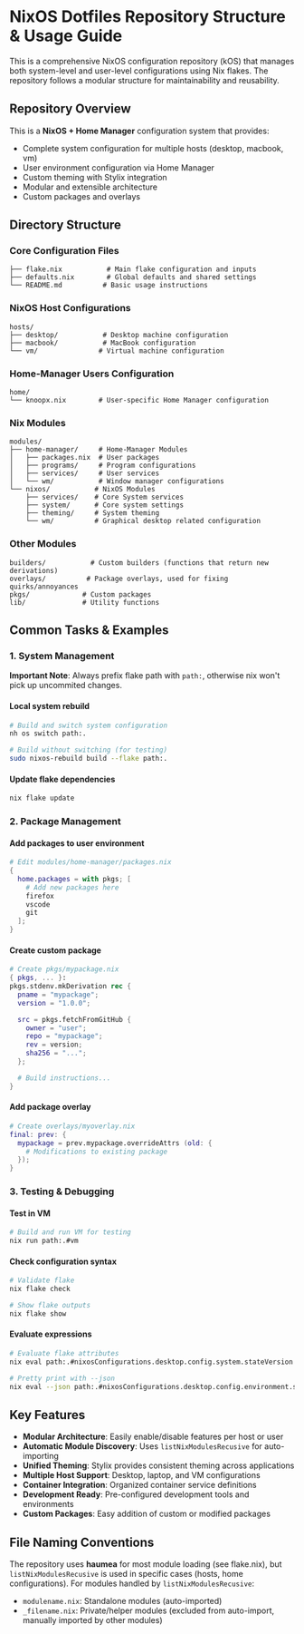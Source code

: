 # NixOS Dotfiles Repository Structure & Usage Guide

This is a comprehensive NixOS configuration repository (kOS) that manages both system-level and user-level configurations using Nix flakes. The repository follows a modular structure for maintainability and reusability.

## Repository Overview

This is a **NixOS + Home Manager** configuration system that provides:
- Complete system configuration for multiple hosts (desktop, macbook, vm)
- User environment configuration via Home Manager
- Custom theming with Stylix integration
- Modular and extensible architecture
- Custom packages and overlays

## Directory Structure

### Core Configuration Files
```
├── flake.nix           # Main flake configuration and inputs
├── defaults.nix        # Global defaults and shared settings
└── README.md          # Basic usage instructions
```

### NixOS Host Configurations
```
hosts/
├── desktop/           # Desktop machine configuration
├── macbook/           # MacBook configuration
└── vm/               # Virtual machine configuration
```

### Home-Manager Users Configuration
```
home/
└── knoopx.nix        # User-specific Home Manager configuration
```

### Nix Modules
```
modules/
├── home-manager/     # Home-Manager Modules
│   ├── packages.nix  # User packages
│   ├── programs/     # Program configurations
│   ├── services/     # User services
│   └── wm/           # Window manager configurations
└── nixos/           # NixOS Modules
    ├── services/    # Core System services
    ├── system/      # Core system settings
    ├── theming/     # System theming
    └── wm/          # Graphical desktop related configuration
```

### Other Modules
```
builders/           # Custom builders (functions that return new derivations)
overlays/          # Package overlays, used for fixing quirks/annoyances
pkgs/             # Custom packages
lib/              # Utility functions
```

## Common Tasks & Examples

### 1. System Management

**Important Note**: Always prefix flake path with `path:`, otherwise nix won't pick up uncommited changes.

#### Local system rebuild
```bash
# Build and switch system configuration
nh os switch path:.

# Build without switching (for testing)
sudo nixos-rebuild build --flake path:.
```

#### Update flake dependencies
```bash
nix flake update
```

### 2. Package Management

#### Add packages to user environment
```nix
# Edit modules/home-manager/packages.nix
{
  home.packages = with pkgs; [
    # Add new packages here
    firefox
    vscode
    git
  ];
}
```

#### Create custom package
```nix
# Create pkgs/mypackage.nix
{ pkgs, ... }:
pkgs.stdenv.mkDerivation rec {
  pname = "mypackage";
  version = "1.0.0";

  src = pkgs.fetchFromGitHub {
    owner = "user";
    repo = "mypackage";
    rev = version;
    sha256 = "...";
  };

  # Build instructions...
}
```

#### Add package overlay
```nix
# Create overlays/myoverlay.nix
final: prev: {
  mypackage = prev.mypackage.overrideAttrs (old: {
    # Modifications to existing package
  });
}
```

### 3. Testing & Debugging

#### Test in VM
```bash
# Build and run VM for testing
nix run path:.#vm
```

#### Check configuration syntax
```bash
# Validate flake
nix flake check

# Show flake outputs
nix flake show
```

#### Evaluate expressions
```bash
# Evaluate flake attributes
nix eval path:.#nixosConfigurations.desktop.config.system.stateVersion

# Pretty print with --json
nix eval --json path:.#nixosConfigurations.desktop.config.environment.systemPackages | jq
```

## Key Features

- **Modular Architecture**: Easily enable/disable features per host or user
- **Automatic Module Discovery**: Uses `listNixModulesRecusive` for auto-importing
- **Unified Theming**: Stylix provides consistent theming across applications
- **Multiple Host Support**: Desktop, laptop, and VM configurations
- **Container Integration**: Organized container service definitions
- **Development Ready**: Pre-configured development tools and environments
- **Custom Packages**: Easy addition of custom or modified packages

## File Naming Conventions

The repository uses **haumea** for most module loading (see flake.nix), but `listNixModulesRecusive` is used in specific cases (hosts, home configurations). For modules handled by `listNixModulesRecusive`:

- `modulename.nix`: Standalone modules (auto-imported)
- `_filename.nix`: Private/helper modules (excluded from auto-import, manually imported by other modules)
